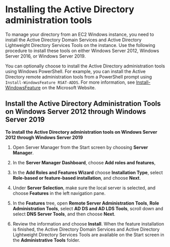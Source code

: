 # Installing the Active Directory administration tools<a name="simple_ad_install_ad_tools"></a>

To manage your directory from an EC2 Windows instance, you need to install the Active Directory Domain Services and Active Directory Lightweight Directory Services Tools on the instance\. Use the following procedure to install these tools on either Windows Server 2012, Windows Server 2016, or Windows Server 2019\.

You can optionally choose to install the Active Directory administration tools using Windows PowerShell\. For example, you can install the Active Directory remote administration tools from a PowerShell prompt using `Install-WindowsFeature RSAT-ADDS`\. For more information, see [Install\-WindowsFeature](https://docs.microsoft.com/en-us/powershell/module/servermanager/install-windowsfeature?view=winserver2012r2-ps) on the Microsoft Website\.

## Install the Active Directory Administration Tools on Windows Server 2012 through Windows Server 2019<a name="install_ad_tools_winserver"></a>

**To install the Active Directory administration tools on Windows Server 2012 through Windows Server 2019**

1. Open Server Manager from the Start screen by choosing **Server Manager**\.

1. In the **Server Manager Dashboard**, choose **Add roles and features**, 

1. In the **Add Roles and Features Wizard** choose **Installation Type**, select **Role\-based or feature\-based installation**, and choose **Next**\.

1. Under **Server Selection**, make sure the local server is selected, and choose **Features** in the left navigation pane\.

1. In the **Features** tree, open **Remote Server Administration Tools**, **Role Administration Tools**, select **AD DS and AD LDS Tools**, scroll down and select **DNS Server Tools**, and then choose **Next**\.

1. Review the information and choose **Install**\. When the feature installation is finished, the Active Directory Domain Services and Active Directory Lightweight Directory Services Tools are available on the Start screen in the **Administrative Tools** folder\.